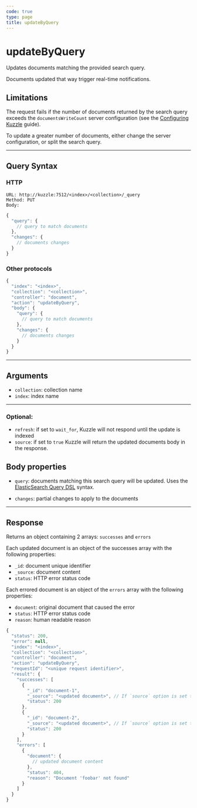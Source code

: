 ```yaml
---
code: true
type: page
title: updateByQuery
---
```


# updateByQuery

Updates documents matching the provided search query. 

Documents updated that way trigger real-time notifications.

## Limitations

The request fails if the number of documents returned by the search query exceeds the `documentsWriteCount` server configuration (see the [Configuring Kuzzle](/core/2/guides/essentials/configuration) guide).

To update a greater number of documents, either change the server configuration, or split the search query.

---

## Query Syntax

### HTTP

```http
URL: http://kuzzle:7512/<index>/<collection>/_query
Method: PUT
Body:
```

```js
{
  "query": {
    // query to match documents
  },
  "changes": {
    // documents changes
  }
}
```

### Other protocols

```js
{
  "index": "<index>",
  "collection": "<collection>",
  "controller": "document",
  "action": "updateByQuery",
  "body": {
    "query": {
      // query to match documents
    },
    "changes": {
      // documents changes
    }
  }
}
```

---

## Arguments

- `collection`: collection name
- `index`: index name

---

### Optional:

- `refresh`: if set to `wait_for`, Kuzzle will not respond until the update is indexed
- `source`: if set to `true` Kuzzle will return the updated documents body in the response.

## Body properties

- `query`: documents matching this search query will be updated. Uses the [ElasticSearch Query DSL](https://www.elastic.co/guide/en/elasticsearch/reference/7.4/query-dsl.html) syntax.

- `changes`: partial changes to apply to the documents

---

## Response

Returns an object containing 2 arrays: `successes` and `errors`

Each updated document is an object of the successes array with the following properties:

- `_id`: document unique identifier
- `_source`: document content
- `status`: HTTP error status code

Each errored document is an object of the `errors` array with the following properties:

- `document`: original document that caused the error
- `status`: HTTP error status code
- `reason`: human readable reason

```js
{
  "status": 200,
  "error": null,
  "index": "<index>",
  "collection": "<collection>",
  "controller": "document",
  "action": "updateByQuery",
  "requestId": "<unique request identifier>",
  "result": {
    "successes": [
      {
        "_id": "document-1",
        "_source": "<updated document>", // If `source` option is set to true
        "status": 200
      },
      {
        "_id": "document-2",
        "_source": "<updated document>", // If `source` option is set to true
        "status": 200
      }
    ],
    "errors": [
      {
        "document": {
          // updated document content
        },
        "status": 404,
        "reason": "Document 'foobar' not found"
      }
    ]
  }
}
```
